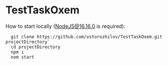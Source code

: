 # TestTaskOxem

How to start locally (NodeJS@16.16.0 is required):

```
  git clone https://github.com/vstorozhilov/TestTaskOxem.git projectDirectory`
  cd projectDirectory
  npm i
  nom start
```
